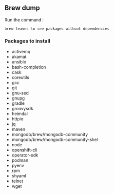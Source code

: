 ## Brew dump

Run the command : 
```
brew leaves to see packages without dependencies
```

### Packages to install

- activemq
- akamai
- ansible
- bash-completion
- cask
- coreutils
- gcc
- git
- gnu-sed
- gnupg
- gradle
- groovysdk
- heimdal
- httpie
- jq
- maven
- mongodb/brew/mongodb-community
- mongodb/brew/mongodb-community-shel
- node
- openshift-cli
- operator-sdk
- podman
- pyenv
- rpm
- shyaml
- telnet
- wget
